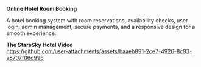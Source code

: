 

**Online Hotel Room Booking**

 A hotel booking system with room reservations, availability checks, user login, admin management, secure payments, and a responsive design for a smooth experience.

 **The StarsSky Hotel Video**   </br>
 https://github.com/user-attachments/assets/baaeb891-2ce7-4926-8c93-a8707f06d996
   

